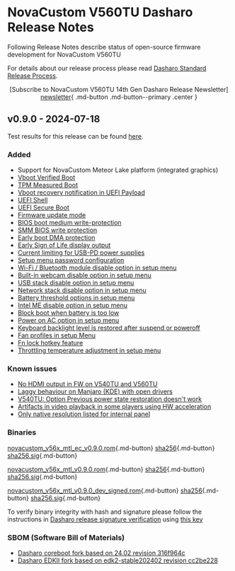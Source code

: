 # NovaCustom V560TU Dasharo Release Notes

Following Release Notes describe status of open-source firmware development for
NovaCustom V560TU

For details about our release process please read
[Dasharo Standard Release Process](../../dev-proc/standard-release-process.md).

<center>

[Subscribe to NovaCustom V560TU 14th Gen Dasharo Release Newsletter]
[newsletter]{ .md-button .md-button--primary .center }

</center>

## v0.9.0 - 2024-07-18

Test results for this release can be found
[here](https://github.com/Dasharo/osfv-results/blob/main/boards/NovaCustom/MTL_14th_Gen/V560TU/v0.9.0-results.csv).

### Added

- Support for NovaCustom Meteor Lake platform (integrated graphics)
- [Vboot Verified Boot](https://docs.dasharo.com../../guides/vboot-signing/)
- [TPM Measured Boot](https://docs.dasharo.com/unified-test-documentation/dasharo-security/203-measured-boot/)
- [Vboot recovery notification in UEFI Payload](https://docs.dasharo.com/unified-test-documentation/dasharo-security/201-verified-boot/)
- [UEFI Shell](https://docs.dasharo.com/unified-test-documentation/dasharo-compatibility/30P-uefi-shell/)
- [UEFI Secure Boot](https://docs.dasharo.com/unified-test-documentation/dasharo-security/206-secure-boot/)
- [Firmware update mode](https://docs.dasharo.com../../guides/firmware-update/#firmware-update-mode)
- [BIOS boot medium write-protection](https://docs.dasharo.com/dasharo-menu-docs/dasharo-system-features/#dasharo-security-options)
- [SMM BIOS write protection](https://docs.dasharo.com/dasharo-menu-docs/dasharo-system-features/#dasharo-security-options)
- [Early boot DMA protection](https://docs.dasharo.com/dasharo-menu-docs/dasharo-system-features/#dasharo-security-options)
- [Early Sign of Life display output](https://docs.dasharo.com/unified-test-documentation/dasharo-compatibility/347-sign-of-life/)
- [Current limiting for USB-PD power supplies](https://docs.dasharo.com/unified-test-documentation/dasharo-compatibility/31H-usb-type-c/#utc020001-usb-type-c-pd-current-limiting-ubuntu-2204)
- [Setup menu password configuration](https://docs.dasharo.com/dasharo-menu-docs/overview/#user-password-management)
- [Wi-Fi / Bluetooth module disable option in setup menu](https://docs.dasharo.com/dasharo-menu-docs/dasharo-system-features/#dasharo-security-options)
- [Built-in webcam disable option in setup menu](https://docs.dasharo.com/dasharo-menu-docs/dasharo-system-features/#dasharo-security-options)
- [USB stack disable option in setup menu](https://docs.dasharo.com/dasharo-menu-docs/dasharo-system-features/#usb-configuration)
- [Network stack disable option in setup menu](https://docs.dasharo.com/dasharo-menu-docs/dasharo-system-features/#networking-options)
- [Battery threshold options in setup menu](https://docs.dasharo.com/dasharo-menu-docs/dasharo-system-features/#power-management-options)
- [Intel ME disable option in setup menu](https://docs.dasharo.com/osf-trivia-list/me/)
- [Block boot when battery is too low](https://docs.dasharo.com/unified-test-documentation/dasharo-compatibility/359-boot-blocking/#test-cases-common-documentation)
- [Power on AC option in setup menu](https://docs.dasharo.com/dasharo-menu-docs/dasharo-system-features/#power-management-options)
- [Keyboard backlight level is restored after suspend or poweroff](https://github.com/Dasharo/dasharo-issues/issues/339)
- [Fan profiles in setup Menu](https://docs.dasharo.com/unified/novacustom/features/#fan-profiles)
- [Fn lock hotkey feature](https://docs.dasharo.com/unified/novacustom/fn-lock-hotkey/)
- [Throttling temperature adjustment in setup menu](https://docs.dasharo.com/unified/novacustom/features/#cpu-throttling-threshold)

### Known issues

- [No HDMI output in FW on V540TU and V560TU](https://github.com/Dasharo/dasharo-issues/issues/930)
- [Laggy behaviour on Manjaro (KDE) with open drivers](https://github.com/Dasharo/dasharo-issues/issues/911)
- [V540TU: Option Previous power state restoration doesn't work](https://github.com/Dasharo/dasharo-issues/issues/931)
- [Artifacts in video playback in some players using HW acceleration](https://github.com/Dasharo/dasharo-issues/issues/948)
- [Only native resolution listed for internal panel](https://github.com/Dasharo/dasharo-issues/issues/949)

### Binaries

[novacustom_v56x_mtl_ec_v0.9.0.rom][novacustom_v56x_mtl_ec_v0.9.0.rom_file]{.md-button}
[sha256][novacustom_v56x_mtl_ec_v0.9.0.rom_hash]{.md-button}
[sha256.sig][novacustom_v56x_mtl_ec_v0.9.0.rom_sig]{.md-button}

[novacustom_v56x_mtl_v0.9.0.rom][novacustom_v56x_mtl_v0.9.0.rom_file]{.md-button}
[sha256][novacustom_v56x_mtl_v0.9.0.rom_hash]{.md-button}
[sha256.sig][novacustom_v56x_mtl_v0.9.0.rom_sig]{.md-button}

[novacustom_v56x_mtl_v0.9.0_dev_signed.rom][novacustom_v56x_mtl_v0.9.0_dev_signed.rom_file]{.md-button}
[sha256][novacustom_v56x_mtl_v0.9.0_dev_signed.rom_hash]{.md-button}
[sha256.sig][novacustom_v56x_mtl_v0.9.0_dev_signed.rom_sig]{.md-button}

To verify binary integrity with hash and signature please follow the
instructions in [Dasharo release signature verification](../../guides/signature-verification.md)
using [this key](https://raw.githubusercontent.com/3mdeb/3mdeb-secpack/master/customer-keys/novacustom/dasharo-release-0.9.x-for-novacustom-signing-key.asc)

### SBOM (Software Bill of Materials)

- [Dasharo coreboot fork based on 24.02 revision 316f964c](https://github.com/Dasharo/coreboot/tree/316f964c)
- [Dasharo EDKII fork based on edk2-stable202402 revision cc2be228](https://github.com/Dasharo/edk2/tree/cc2be228)

[newsletter]: https://newsletter.3mdeb.com/subscription/sB4G9eq9h
[novacustom_v56x_mtl_ec_v0.9.0.rom_file]: https://dl.3mdeb.com/open-source-firmware/Dasharo/novacustom_v56x_mtl/v0.9.0/novacustom_v56x_mtl_ec_v0.9.0.rom
[novacustom_v56x_mtl_ec_v0.9.0.rom_hash]: https://dl.3mdeb.com/open-source-firmware/Dasharo/novacustom_v56x_mtl/v0.9.0/novacustom_v56x_mtl_ec_v0.9.0.rom.sha256
[novacustom_v56x_mtl_ec_v0.9.0.rom_sig]: https://dl.3mdeb.com/open-source-firmware/Dasharo/novacustom_v56x_mtl/v0.9.0/novacustom_v56x_mtl_ec_v0.9.0.rom.sha256.sig
[novacustom_v56x_mtl_v0.9.0.rom_file]: https://dl.3mdeb.com/open-source-firmware/Dasharo/novacustom_v56x_mtl/v0.9.0/novacustom_v56x_mtl_v0.9.0.rom
[novacustom_v56x_mtl_v0.9.0.rom_hash]: https://dl.3mdeb.com/open-source-firmware/Dasharo/novacustom_v56x_mtl/v0.9.0/novacustom_v56x_mtl_v0.9.0.rom.sha256
[novacustom_v56x_mtl_v0.9.0.rom_sig]: https://dl.3mdeb.com/open-source-firmware/Dasharo/novacustom_v56x_mtl/v0.9.0/novacustom_v56x_mtl_v0.9.0.rom.sha256.sig
[novacustom_v56x_mtl_v0.9.0_dev_signed.rom_file]: https://dl.3mdeb.com/open-source-firmware/Dasharo/novacustom_v56x_mtl/v0.9.0/novacustom_v56x_mtl_v0.9.0_dev_signed.rom
[novacustom_v56x_mtl_v0.9.0_dev_signed.rom_hash]: https://dl.3mdeb.com/open-source-firmware/Dasharo/novacustom_v56x_mtl/v0.9.0/novacustom_v56x_mtl_v0.9.0_dev_signed.rom.sha256
[novacustom_v56x_mtl_v0.9.0_dev_signed.rom_sig]: https://dl.3mdeb.com/open-source-firmware/Dasharo/novacustom_v56x_mtl/v0.9.0/novacustom_v56x_mtl_v0.9.0_dev_signed.rom.sha256.sig
